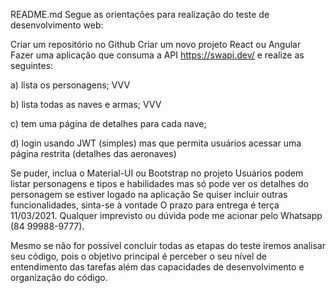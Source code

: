 README.md
Segue as orientações para realização do teste de desenvolvimento web:

Criar um repositório no Github
Criar um novo projeto React ou Angular
Fazer uma aplicação que consuma a API https://swapi.dev/ e realize as seguintes: 

a) lista os personagens; VVV

b) lista todas as naves e armas;  VVV

c) tem uma página de detalhes para cada nave; 

d) login usando JWT (simples) mas que permita usuários acessar uma página restrita (detalhes das aeronaves)

Se puder, inclua o Material-UI ou Bootstrap no projeto
Usuários podem listar personagens e tipos e habilidades mas só pode ver os detalhes do personagem se estiver logado na aplicação
Se quiser incluir outras funcionalidades, sinta-se à vontade
O prazo para entrega é terça 11/03/2021. Qualquer imprevisto ou dúvida pode me acionar pelo Whatsapp (84 99988-9777).

Mesmo se não for possível concluir todas as etapas do teste iremos analisar seu código, pois o objetivo principal é perceber o seu nível de entendimento das tarefas além das capacidades de desenvolvimento e organização do código.
